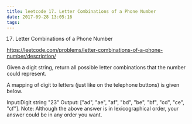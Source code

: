 ```yaml
---
title: leetcode 17. Letter Combinations of a Phone Number
date: 2017-09-28 13:05:16
tags:
---
```





17. Letter Combinations of a Phone Number

https://leetcode.com/problems/letter-combinations-of-a-phone-number/description/

Given a digit string, return all possible letter combinations that the number could represent.

A mapping of digit to letters (just like on the telephone buttons) is given below.



Input:Digit string "23"
Output: ["ad", "ae", "af", "bd", "be", "bf", "cd", "ce", "cf"].
Note:
Although the above answer is in lexicographical order, your answer could be in any order you want.
